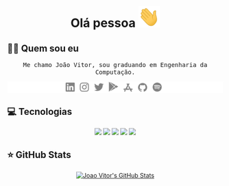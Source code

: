 <h1 align="center"> Olá pessoa <img src="https://raw.githubusercontent.com/parth-27/parth-27/master/Hi.gif" height="50" width="50"> </h1>

## :man_technologist: Quem sou eu
<p align="center"><samp> Me chamo João Vitor, sou graduando em Engenharia da Computação. </samp></p>

<p align="center" style="background-color:white;">
 <a href="https://www.linkedin.com/in/joaovvrodrigues"><img alt="Joao Vitor's Linkedin" width="22px" src="https://raw.githubusercontent.com/joaovvrodrigues/joaovvrodrigues/main/assets/linkedin.png" /></a>&nbsp;&nbsp;
 <a href="https://instagram.com/japadocontra"><img alt="Joao Vitor's Instagram" width="22px" src="https://raw.githubusercontent.com/joaovvrodrigues/joaovvrodrigues/main/assets/instagram.png" /></a>&nbsp;&nbsp;
<a href="https://twitter.com/japadocontra"><img alt="Joao Vitor's Twitter" width="22px" src="https://raw.githubusercontent.com/joaovvrodrigues/joaovvrodrigues/main/assets/twitter.png" /></a>&nbsp;&nbsp;
 <a href="https://play.google.com/store/apps/developer?id=e-Comp+Solu%C3%A7%C3%B5es"><img alt="Mata Larica" width="22px" src="https://raw.githubusercontent.com/joaovvrodrigues/joaovvrodrigues/main/assets/googleplay.png" /></a>&nbsp;&nbsp;
 <a href="https://apps.apple.com/br/developer/joo-vitor-veloso-rodrigues/id1518882353"><img alt="Mata Larica" width="22px" src="https://raw.githubusercontent.com/joaovvrodrigues/joaovvrodrigues/main/assets/appstore.png" /></a>&nbsp;&nbsp;
<a href="https://github.com/joaovvrodrigues"><img alt="Joao Vitor's Github" width="22px" src="https://raw.githubusercontent.com/joaovvrodrigues/joaovvrodrigues/main/assets/github.png" /></a>&nbsp;&nbsp;
<a href="https://open.spotify.com/user/12153883088"><img alt="Joao Vitor's Spotify" width="22px" src="https://raw.githubusercontent.com/joaovvrodrigues/joaovvrodrigues/main/assets/spotify.png" /></a>&nbsp;&nbsp;

 
 
<br>
  

## 💻 Tecnologias
<p align="center">
<img src="https://img.shields.io/badge/dart-%23007ACC.svg?&style=for-the-badge&logo=dart&logoColor=white" height="25"/>
<img src="https://img.shields.io/badge/flutter%20-%23007ACC.svg?&style=for-the-badge&logo=flutter&logoColor=white" height="25"/>
 <img src="https://img.shields.io/badge/Firebase-%23F7DF1E.svg?&style=for-the-badge&logo=firebase&logoColor=black" height="25"/>
<img src="https://img.shields.io/badge/python%20-%2343853D.svg?&style=for-the-badge&logo=python&logoColor=white" height="25"/>
<img src="https://img.shields.io/badge/Visual%20Studio%20Code-0089D6?logo=visual-studio-code&logoColor=white&style=for-the-badge" height="25"/>
</p>

## ⭐ GitHub Stats
<p align="center">
<a href="https://github.com/joaovvrodrigues">
<img align="center" src="https://github-readme-stats.vercel.app/api?username=joaovvrodrigues&count_private=true&include_all_commits=true&show_icons=true&theme=onedark&line_height=27&v=5" alt="Joao Vitor's GitHub Stats" /> </a> 
</p> 
